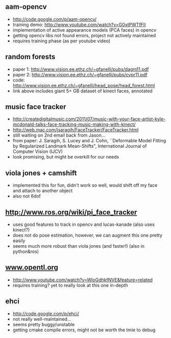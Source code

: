 ## aam-opencv ##
  * http://code.google.com/p/aam-opencv/
  * training demo: http://www.youtube.com/watch?v=G0xtPWTfFlI
  * implementation of active appearance models (PCA faces) in opencv
  * getting opencv libs not found errors, project not actively maintained
  * requires training phase (as per youtube video)

## random forests ##
  * paper 1: http://www.vision.ee.ethz.ch/~gfanelli/pubs/dagm11.pdf
  * paper 2: http://www.vision.ee.ethz.ch/~gfanelli/pubs/cvpr11.pdf
  * code: http://www.vision.ee.ethz.ch/~gfanelli/head_pose/head_forest.html
  * link above includes giant 5+ GB dataset of kinect faces, annotated

## music face tracker ##
  * http://createdigitalmusic.com/2011/07/music-with-your-face-artist-kyle-mcdonald-talks-face-tracking-music-making-with-kinect/
  * http://web.mac.com/jsaragih/FaceTracker/FaceTracker.html
  * still waiting on 2nd email back from Jason...
  * from paper: J. Saragih, S. Lucey and J. Cohn, ``Deformable Model Fitting by Regularized Landmark Mean-Shifts", International Journal of Computer Vision (IJCV)
  * look promising, but might be overkill for our needs

## viola jones + camshift ##
  * implemented this for fun, didn't work so well, would shift off my face and attach to another object
  * also not 6dof

## http://www.ros.org/wiki/pi_face_tracker ##
  * uses good features to track in opencv and lucas-kanade (also uses kinect?)
  * does not do pose estimation, however, we can augment this one pretty easily
  * seems much more robust than viola jones (and faster!) (also in python&ros)

## www.opentl.org ##
  * http://www.youtube.com/watch?v=WIoGdhkfNVE&feature=related
  * requires training? yet to really look at this one in-depth

## ehci ##
  * http://code.google.com/p/ehci/
  * not really well-maintained...
  * seems pretty buggy/unstable
  * getting cmake compile errors, might not be worth the tmie to debug